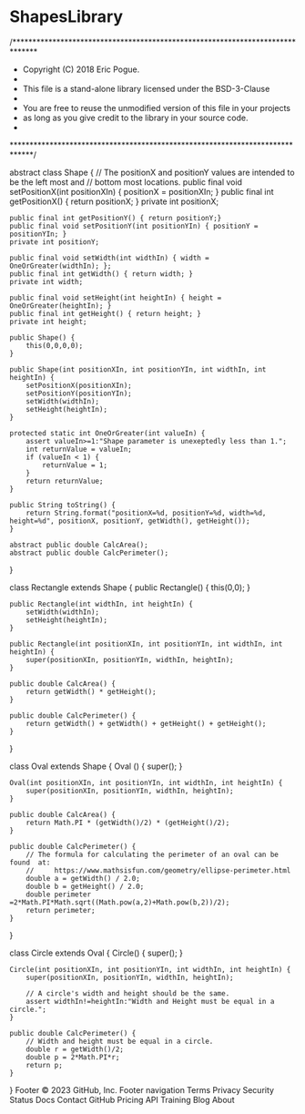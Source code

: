 # ShapesLibrary

/******************************************************************************
 * Copyright (C) 2018 Eric Pogue.
 * 
 * This file is a stand-alone library licensed under the BSD-3-Clause
 * 
 * You are free to reuse the unmodified version of this file in your projects
 * as long as you give credit to the library in your source code.  
 * 
 *****************************************************************************/

abstract class Shape {
    // The positionX and positionY values are intended to be the left most and 
    // bottom most locations.
    public final void setPositionX(int positionXIn) { positionX = positionXIn; }
    public final int getPositionX() { return positionX; }
    private int positionX;

    public final int getPositionY() { return positionY;}
    public final void setPositionY(int positionYIn) { positionY = positionYIn; }
    private int positionY;

    public final void setWidth(int widthIn) { width = OneOrGreater(widthIn); };
    public final int getWidth() { return width; }
    private int width;

    public final void setHeight(int heightIn) { height = OneOrGreater(heightIn); }
    public final int getHeight() { return height; }
    private int height;

    public Shape() {
        this(0,0,0,0);
    }

    public Shape(int positionXIn, int positionYIn, int widthIn, int heightIn) {
        setPositionX(positionXIn);
        setPositionY(positionYIn);
        setWidth(widthIn);
        setHeight(heightIn); 
    }

    protected static int OneOrGreater(int valueIn) {
        assert valueIn>=1:"Shape parameter is unexeptedly less than 1.";
        int returnValue = valueIn;
        if (valueIn < 1) {
            returnValue = 1;
        }
        return returnValue;
    }

    public String toString() {
        return String.format("positionX=%d, positionY=%d, width=%d, height=%d", positionX, positionY, getWidth(), getHeight());
    }

    abstract public double CalcArea();
    abstract public double CalcPerimeter();
}

class Rectangle extends Shape {
    public Rectangle() {
        this(0,0);
    }

    public Rectangle(int widthIn, int heightIn) {
        setWidth(widthIn);
        setHeight(heightIn);
    }

    public Rectangle(int positionXIn, int positionYIn, int widthIn, int heightIn) {
        super(positionXIn, positionYIn, widthIn, heightIn);
    }

    public double CalcArea() {
        return getWidth() * getHeight();
    }

    public double CalcPerimeter() {
        return getWidth() + getWidth() + getHeight() + getHeight();
    }
}


class Oval extends Shape {
    Oval () {
        super();
    }

    Oval(int positionXIn, int positionYIn, int widthIn, int heightIn) {
        super(positionXIn, positionYIn, widthIn, heightIn);
    }

    public double CalcArea() {
        return Math.PI * (getWidth()/2) * (getHeight()/2);
    }

    public double CalcPerimeter() {
        // The formula for calculating the perimeter of an oval can be found  at:
        //     https://www.mathsisfun.com/geometry/ellipse-perimeter.html
        double a = getWidth() / 2.0;
        double b = getHeight() / 2.0;
        double perimeter =2*Math.PI*Math.sqrt((Math.pow(a,2)+Math.pow(b,2))/2);
        return perimeter;
    }
}

class Circle extends Oval {
    Circle() {
        super();
    }

    Circle(int positionXIn, int positionYIn, int widthIn, int heightIn) {
        super(positionXIn, positionYIn, widthIn, heightIn);

        // A circle's width and height should be the same.
        assert widthIn!=heightIn:"Width and Height must be equal in a circle.";
    }    

    public double CalcPerimeter() {
        // Width and height must be equal in a circle.
        double r = getWidth()/2;
        double p = 2*Math.PI*r;
        return p;
    }
}
Footer
© 2023 GitHub, Inc.
Footer navigation
Terms
Privacy
Security
Status
Docs
Contact GitHub
Pricing
API
Training
Blog
About
